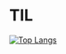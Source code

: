 # TIL


[![Top Langs](https://github-readme-stats.vercel.app/api/top-langs/?username=kimjihw&layout=compact)](https://github.com/kimjihw/github-readme-stats)
